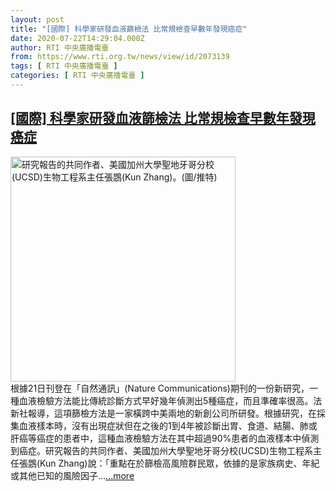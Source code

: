 ```yaml
---
layout: post
title: "[國際] 科學家研發血液篩檢法 比常規檢查早數年發現癌症"
date: 2020-07-22T14:29:04.000Z
author: RTI 中央廣播電臺
from: https://www.rti.org.tw/news/view/id/2073139
tags: [ RTI 中央廣播電臺 ]
categories: [ RTI 中央廣播電臺 ]
---
```

<!--1595428144000-->
[[國際] 科學家研發血液篩檢法 比常規檢查早數年發現癌症](https://www.rti.org.tw/news/view/id/2073139)
------

<div>
<img src="https://static.rti.org.tw/assets/thumbnails/2020/07/22/51607d8ad4a02dcb3adc06084c85539e.jpg" width="360" alt="研究報告的共同作者、美國加州大學聖地牙哥分校(UCSD)生物工程系主任張鵾(Kun Zhang)。(圖/推特)" title="研究報告的共同作者、美國加州大學聖地牙哥分校(UCSD)生物工程系主任張鵾(Kun Zhang)。(圖/推特)"><br>根據21日刊登在「自然通訊」(Nature Communications)期刊的一份新研究，一種血液檢驗方法能比傳統診斷方式早好幾年偵測出5種癌症，而且準確率很高。法新社報導，這項篩檢方法是一家橫跨中美兩地的新創公司所研發。根據研究，在採集血液樣本時，沒有出現症狀但在之後的1到4年被診斷出胃、食道、結腸、肺或肝癌等癌症的患者中，這種血液檢驗方法在其中超過90%患者的血液樣本中偵測到癌症。研究報告的共同作者、美國加州大學聖地牙哥分校(UCSD)生物工程系主任張鵾(Kun Zhang)說：「重點在於篩檢高風險群民眾，依據的是家族病史、年紀或其他已知的風險因子...<a target="_blank" href="https://www.rti.org.tw/news/view/id/2073139">...more</a>
</div>
